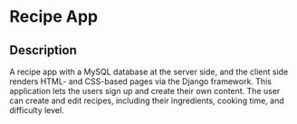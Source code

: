 # Recipe App
## Description
A recipe app with a MySQL database at the server side, and the client side renders HTML- and CSS-based pages via the Django framework. This application lets the users sign up and create their own content. The user can create and edit recipes, including their ingredients, cooking time, and difficulty level.
